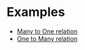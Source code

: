 # Examples

- [Many to One relation](./many-to-one-relation.md)
- [One to Many relation](./one-to-many-relation.md)
